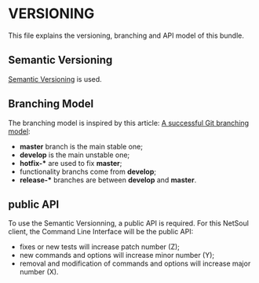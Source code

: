 # VERSIONING

This file explains the versioning, branching and API model of this bundle.

## Semantic Versioning

[Semantic Versioning](http://semver.org/) is used.

## Branching Model

The branching model is inspired by this article:
[A successful Git branching model](http://nvie.com/posts/a-successful-git-branching-model/):
* __master__ branch is the main stable one;
*  __develop__ is the main unstable one;
* __hotfix-*__ are used to fix __master__;
* functionality branchs come from __develop__;
* __release-*__ branches are  between __develop__ and __master__.

## public API

To use the Semantic Versionning, a public API is required.
For this NetSoul client, the Command Line Interface will be the public API:

* fixes or new tests will increase patch number (Z);
* new commands and options will increase minor number (Y);
* removal and modification of commands and options will increase major number (X).
